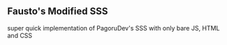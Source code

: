 ## Fausto's Modified SSS
super quick implementation of PagoruDev's SSS with only bare JS, HTML and CSS
